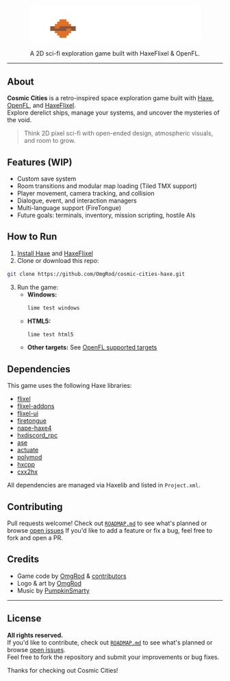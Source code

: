 
<p align="center">
  <img src="assets/sprites/CC_titleLogo_001.png" alt="Cosmic Cities (Haxe Edition)" width="400"/>
</p>

<p align="center">A 2D sci-fi exploration game built with HaxeFlixel & OpenFL.</p>

---

## About

**Cosmic Cities** is a retro-inspired space exploration game built with [Haxe](https://haxe.org/), [OpenFL](https://openfl.org/), and [HaxeFlixel](https://haxeflixel.com/).  
Explore derelict ships, manage your systems, and uncover the mysteries of the void.

> Think 2D pixel sci-fi with open-ended design, atmospheric visuals, and room to grow.

## Features (WIP)

- Custom save system
- Room transitions and modular map loading (Tiled TMX support)
- Player movement, camera tracking, and collision
- Dialogue, event, and interaction managers
- Multi-language support (FireTongue)
- Future goals: terminals, inventory, mission scripting, hostile AIs

## How to Run

1. [Install Haxe](https://haxe.org/download/) and [HaxeFlixel](https://haxeflixel.com/documentation/install/)
2. Clone or download this repo:

```bash
git clone https://github.com/OmgRod/cosmic-cities-haxe.git
```

3. Run the game:
   - **Windows:**
     ```cmd
     lime test windows
     ```
   - **HTML5:**
     ```cmd
     lime test html5
     ```
   - **Other targets:**
     See [OpenFL supported targets](https://openfl.org/learn/docs/targets/)

## Dependencies

This game uses the following Haxe libraries:

- [flixel](https://github.com/HaxeFlixel/flixel)
- [flixel-addons](https://github.com/HaxeFlixel/flixel-addons)
- [flixel-ui](https://github.com/HaxeFlixel/flixel-ui)
- [firetongue](https://github.com/larsiusprime/firetongue)
- [nape-haxe4](https://github.com/deltaluca/nape)
- [hxdiscord_rpc](https://github.com/discord/discord-rpc)
- [ase](https://github.com/eliasku/ase)
- [actuate](https://github.com/jgranick/actuate)
- [polymod](https://github.com/larsiusprime/polymod)
- [hxcpp](https://github.com/HaxeFoundation/hxcpp)
- [cxx2hx](https://github.com/kevinresol/cxx2hx)

All dependencies are managed via Haxelib and listed in `Project.xml`.

## Contributing

Pull requests welcome!
Check out [`ROADMAP.md`](ROADMAP.md) to see what's planned or browse [open issues](https://github.com/OmgRod/cosmic-cities-haxe/issues)
If you'd like to add a feature or fix a bug, feel free to fork and open a PR.

## Credits

- Game code by [OmgRod](https://github.com/OmgRod) & [contributors](https://github.com/OmgRod/cosmic-cities-haxe/graphs/contributors)
- Logo & art by [OmgRod](https://github.com/OmgRod)
- Music by [PumpkinSmarty](https://www.bandlab.com/pumpkinsmarty)

---

## License

**All rights reserved.**  
If you'd like to contribute, check out [`ROADMAP.md`](ROADMAP.md) to see what's planned or browse [open issues](https://github.com/OmgRod/cosmic-cities-haxe/issues).  
Feel free to fork the repository and submit your improvements or bug fixes.

Thanks for checking out Cosmic Cities!
